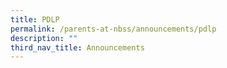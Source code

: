 ```yaml
---
title: PDLP
permalink: /parents-at-nbss/announcements/pdlp
description: ""
third_nav_title: Announcements
---
```

